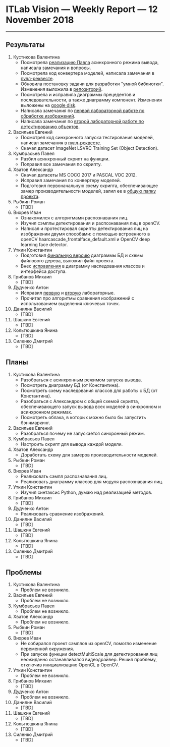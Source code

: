 # ITLab Vision — Weekly Report — 12 November 2018

----------------

## Результаты

  1. Кустикова Валентина
     - Посмотрела [реализацию Павла][inference-engine-async]
       асинхронного режима вывода, написала замечания и вопросы.
     - Посмотрела код конвертера моделей, написала замечания
       в [пулл-реквесте][converter].
     - Обновила постановку задачи для разработки "умной библиотки".
       Изменения выложила в [репозиторий][openvino-smart-library-repo].
     - Посмотрела и исправила диаграммы прецедентов и последовательности,
       а также диаграмму компонент. Изменения выложены на 
       [google disk][diagrams].
     - Написала замечания по [первой лабораторной работе по обработке
       изображений][python-lab-imgproc].
     - Написала замечания по [второй лабораторной работе по
       детектированию объектов][python-lab-detection].
  1. Васильев Евгений
     - Посмотрел код синхронного запуска тестирования моделей,
       написал замечания в [пулл-реквесте][inference-engine-sync].
     - Скачал датасет ImageNet LSVRC Training Set (Object Detection).
  1. Кумбрасьев Павел
     - Разбил асинхронный скрипт на функции.
     - Поправил все замечания по скрипту.
  1. Хватов Александр
     - Скачал датасеты MS COCO 2017 и PASCAL VOC 2012.
     - Исправил замечания по конвертеру моделей.
     - Подготовил первоначальную схему скрипта, обеспечивающее замер
       производительности моделей, залил ее в [общую папку проекта][dl-benchmark-gdrive].
  1. Рыбкин Роман
     - [TBD]
  1. Вихрев Иван
     - Ознакомился с алгоритмами распознавания лиц.
     - Изучил сэмплы детектирования и распознавания лиц в openCV.
     - Написал и протестировал скрипты детектирования лиц на изображении двумя способами:
       с помощью встроенного в openCV  haarcascade_frontalface_default.xml
       и OpenCV deep learning face detector.
  1. Уткин Константин
     - Подготовил [финальную версию][openvino-gdrive] диаграммы БД
       и схемы файлового дерева, выложил файл проекта.
     - Внес [исправления][openvino-gdrive] в диаграмму наследования
       классов и интерфейса доступа.
  1. Грибанов Михаил
     - [TBD]
  1. Дудченко Антон
     - Исправил [первую][python-lab-imgproc-fix]
       и [вторую][python-lab-detection-fix] лабораторные.
     - Прочитал про алгоритмы сравнения изображений с использованием выделения ключевых точек.
  1. Данилин Василий
     - [TBD]
  1. Шашкин Евгений
     - [TBD]
  1. Кольтюшкина Янина
     - [TBD]
  1. Силенко Дмитрий
     - [TBD]

## Планы

  1. Кустикова Валентина
     - Разобраться с асинхронным режимом запуска вывода.
     - Посмотреть диаграмму БД (от Константина).
     - Посмотреть схему наследования классов для работы с БД
       (от Константина).
     - Разобраться с Александром с общей схемой скрипта,
       обеспечивающего запуск вывода всех моделей в синхронном
       и асинхронном режимах.
     - Посмотреть облака, в которых можно было бы запустить
       бэнчмаркинг.
  1. Васильев Евгений
     - Разобраться почему не запускается синхронный режим.
  1. Кумбрасьев Павел
     - Настроить скрипт для вывода каждой модели.
  1. Хватов Александр
     - Доработать схему для замеров производительности моделей.
  1. Рыбкин Роман
     - [TBD]
  1. Вихрев Иван
     - Реализовать сэмпл распознавания лиц.
     - Реализовать диаграмму классов для модуля распознавания лиц.
  1. Уткин Константин
     - Изучил синтаксис Python, думаю над реализацией методов.
  1. Грибанов Михаил
     - [TBD]
  1. Дудченко Антон
     - Реализовать сравнение изображений.
  1. Данилин Василий
     - [TBD]
  1. Шашкин Евгений
     - [TBD]
  1. Кольтюшкина Янина
     - [TBD]
  1. Силенко Дмитрий
     - [TBD]
     

## Проблемы

  1. Кустикова Валентина
     - Проблем не возникло.
  1. Васильев Евгений
     - Проблем не возникло.
  1. Кумбрасьев Павел
     - Проблем не возникло.
  1. Хватов Александр
     - Проблем не возникло.
  1. Рыбкин Роман
     - [TBD]
  1. Вихрев Иван
     - Не собирался проект сэмплов из openCV, помогло изменение переменной окружения.
     - При запуске функции detectMultiScale для детектирования лиц неожиданно останавливался 
       видеодрайвер. Решил проблему, отключив инициализацию OpenCL в OpenCV.
  1. Уткин Константин
     - Проблем не возникло.
  1. Грибанов Михаил
     - [TBD]
  1. Дудченко Антон
     - Проблем не возникло.
  1. Данилин Василий
     - [TBD]
  1. Шашкин Евгений
     - [TBD]
  1. Кольтюшкина Янина
     - [TBD]
  1. Силенко Дмитрий
     - [TBD]


<!-- LINKS -->
[inference-engine-async]: https://github.com/itlab-vision/openvino-dl-benchmark/pull/3
[inference-engine-sync]:https://github.com/itlab-vision/openvino-dl-benchmark/pull/4
[converter]: https://github.com/itlab-vision/openvino-dl-benchmark/pull/2
[openvino-smart-library-repo]: https://github.com/itlab-vision/openvino-smart-library
[diagrams]: https://drive.google.com/open?id=16XpSIUIOAAHyVgUwpj58Sp4UBJlI2B-r
[python-lab-imgproc]: https://github.com/IsinZ/OpenCV_lab1/pull/1
[python-lab-imgproc-fix]: https://github.com/IsinZ/OpenCV_lab1/pull/2
[python-lab-detection]: https://github.com/IsinZ/OpenCV_Lab2/pull/1
[python-lab-detection-fix]: https://github.com/IsinZ/OpenCV_Lab2/pull/4
[openvino-gdrive]: https://drive.google.com/drive/folders/1TYyvUiU_d-_BnM_mYm5p-2dNk-co4UCw
[dl-benchmark-gdrive]: https://drive.google.com/drive/folders/164HF0kXxgN9BZ_sXqgMNlg2Y8pCk39TL

